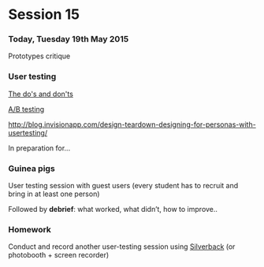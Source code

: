 # Session 15	

### Today, Tuesday 19th May 2015

Prototypes critique

### User testing

[The do's and don'ts](http://blog.oboxthemes.com/the-dos-and-donts-of-user-experience-testing/)

[A/B testing](http://www.smashingmagazine.com/2010/06/24/the-ultimate-guide-to-a-b-testing/)

http://blog.invisionapp.com/design-teardown-designing-for-personas-with-usertesting/

In preparation for...

### Guinea pigs

User testing session with guest users (every student has to recruit and bring in at least one person)

Followed by **debrief**: what worked, what didn’t, how to improve..

### Homework

Conduct and record another user-testing session using [Silverback](http://silverbackapp.com) (or photobooth + screen recorder)	